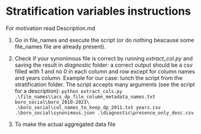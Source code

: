 # Stratification variables instructions

For motivation read Description.md

1) Go in file_names and execute the script (or do nothing beacause some file_names file are already present).
2) Check if your synonimous file is correct by running *extract_col.py* and saving the result in *diagnostic* folder: a correct output should be a csv filled with 1 and no 0 in each column and row except for column names and years column.
Example for our case: lunch the script from the stratification folder.
The script accepts many arguments (see the script for a description):
```python extract_cols.py .\file_names\\acs_dp_file_column_metadata_names.txt boro_social\boro_2010-2023\ .\boro_social\col_names_to_keep_dp_2011.txt years.csv .\boro_social\synonimous.json .\diagnostic\presence_only_desc.csv```


3) To make the actual aggregated data file
